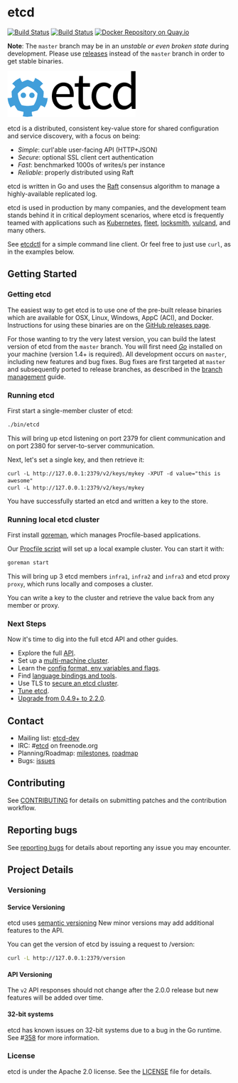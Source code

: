 # etcd

[![Build Status](https://travis-ci.org/coreos/etcd.svg?branch=master)](https://travis-ci.org/coreos/etcd)
[![Build Status](https://semaphoreci.com/api/v1/projects/406f9909-2f4f-4839-b59e-95082cb088f1/575109/badge.svg)](https://semaphoreci.com/coreos/etcd)
[![Docker Repository on Quay.io](https://quay.io/repository/coreos/etcd-git/status "Docker Repository on Quay.io")](https://quay.io/repository/coreos/etcd-git)

**Note**: The `master` branch may be in an *unstable or even broken state* during development. Please use [releases][github-release] instead of the `master` branch in order to get stable binaries.

![etcd Logo](logos/etcd-horizontal-color.png)

etcd is a distributed, consistent key-value store for shared configuration and service discovery, with a focus on being:

* *Simple*: curl'able user-facing API (HTTP+JSON)
* *Secure*: optional SSL client cert authentication
* *Fast*: benchmarked 1000s of writes/s per instance
* *Reliable*: properly distributed using Raft

etcd is written in Go and uses the [Raft][raft] consensus algorithm to manage a highly-available replicated log.

etcd is used in production by many companies, and the development team stands behind it in critical deployment scenarios, where etcd is frequently teamed with applications such as [Kubernetes][k8s], [fleet][fleet], [locksmith][locksmith], [vulcand][vulcand], and many others.

See [etcdctl][etcdctl] for a simple command line client.
Or feel free to just use `curl`, as in the examples below.

[raft]: http://raftconsensus.github.io/
[k8s]: http://kubernetes.io/
[fleet]: https://github.com/coreos/fleet
[locksmith]: https://github.com/coreos/locksmith
[vulcand]: https://github.com/vulcand/vulcand
[etcdctl]: https://github.com/coreos/etcd/tree/master/etcdctl

## Getting Started

### Getting etcd

The easiest way to get etcd is to use one of the pre-built release binaries which are available for OSX, Linux, Windows, AppC (ACI), and Docker. Instructions for using these binaries are on the [GitHub releases page][github-release].

For those wanting to try the very latest version, you can build the latest version of etcd from the `master` branch.
You will first need [*Go*](https://golang.org/) installed on your machine (version 1.4+ is required).
All development occurs on `master`, including new features and bug fixes.
Bug fixes are first targeted at `master` and subsequently ported to release branches, as described in the [branch management][branch-management] guide.

[github-release]: https://github.com/coreos/etcd/releases/
[branch-management]: ./Documentation/branch_management.md

### Running etcd

First start a single-member cluster of etcd:

```sh
./bin/etcd
```

This will bring up etcd listening on port 2379 for client communication and on port 2380 for server-to-server communication.

Next, let's set a single key, and then retrieve it:

```
curl -L http://127.0.0.1:2379/v2/keys/mykey -XPUT -d value="this is awesome"
curl -L http://127.0.0.1:2379/v2/keys/mykey
```

You have successfully started an etcd and written a key to the store.

### Running local etcd cluster

First install [goreman](https://github.com/mattn/goreman), which manages Procfile-based applications.

Our [Procfile script](./Procfile) will set up a local example cluster. You can start it with:

```sh
goreman start
```

This will bring up 3 etcd members `infra1`, `infra2` and `infra3` and etcd proxy `proxy`, which runs locally and composes a cluster.

You can write a key to the cluster and retrieve the value back from any member or proxy.

### Next Steps

Now it's time to dig into the full etcd API and other guides.

- Explore the full [API][api].
- Set up a [multi-machine cluster][clustering].
- Learn the [config format, env variables and flags][configuration].
- Find [language bindings and tools][libraries-and-tools].
- Use TLS to [secure an etcd cluster][security].
- [Tune etcd][tuning].
- [Upgrade from 0.4.9+ to 2.2.0][upgrade].

[api]: ./Documentation/api.md
[clustering]: ./Documentation/clustering.md
[configuration]: ./Documentation/configuration.md
[libraries-and-tools]: ./Documentation/libraries-and-tools.md
[security]: ./Documentation/security.md
[tuning]: ./Documentation/tuning.md
[upgrade]: ./Documentation/04_to_2_snapshot_migration.md

## Contact

- Mailing list: [etcd-dev](https://groups.google.com/forum/?hl=en#!forum/etcd-dev)
- IRC: #[etcd](irc://irc.freenode.org:6667/#etcd) on freenode.org
- Planning/Roadmap: [milestones](https://github.com/coreos/etcd/milestones), [roadmap](./ROADMAP.md)
- Bugs: [issues](https://github.com/coreos/etcd/issues)

## Contributing

See [CONTRIBUTING](CONTRIBUTING.md) for details on submitting patches and the contribution workflow.

## Reporting bugs

See [reporting bugs](Documentation/reporting_bugs.md) for details about reporting any issue you may encounter.

## Project Details

### Versioning

#### Service Versioning

etcd uses [semantic versioning](http://semver.org)
New minor versions may add additional features to the API.

You can get the version of etcd by issuing a request to /version:

```sh
curl -L http://127.0.0.1:2379/version
```

#### API Versioning

The `v2` API responses should not change after the 2.0.0 release but new features will be added over time.

#### 32-bit systems

etcd has known issues on 32-bit systems due to a bug in the Go runtime. See #[358][358] for more information.

[358]: https://github.com/coreos/etcd/issues/358

### License

etcd is under the Apache 2.0 license. See the [LICENSE](LICENSE) file for details.
